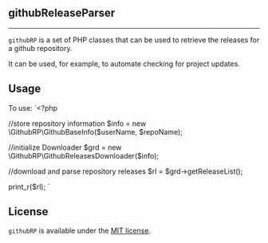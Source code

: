 ## githubReleaseParser ##

---

`githubRP` is a set of PHP classes that can be used to retrieve the releases for a github repository.

It can be used, for example, to automate checking for project updates.

## Usage ##

To use:
`<?php

  //store repository information
  $info = new \GithubRP\GithubBaseInfo($userName, $repoName);
  
  //initialize Downloader
  $grd = new \GithubRP\GithubReleasesDownloader($info);
  
  //download and parse repository releases
  $rl = $grd->getReleaseList();

  print_r($rl);
`

## License ##
`githubRP` is available under the <a href="MIT-LICENSE">MIT license</a>.
